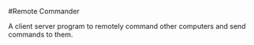 #Remote Commander

A client server program to remotely command other computers and send commands to them.
